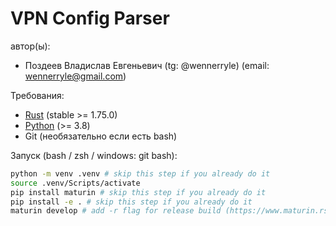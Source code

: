 # VPN Config Parser

автор(ы):

- Поздеев Владислав Евгеньевич (tg: @wennerryle) (email: wennerryle@gmail.com)

Требования:

- [Rust](https://rustup.rs/) (stable >= 1.75.0)
- [Python](https://www.python.org/downloads/) (>= 3.8)
- Git (необязательно если есть bash)

Запуск (bash / zsh / windows: git bash):

```bash
python -m venv .venv # skip this step if you already do it
source .venv/Scripts/activate
pip install maturin # skip this step if you already do it
pip install -e . # skip this step if you already do it
maturin develop # add -r flag for release build (https://www.maturin.rs/tutorial)
```

